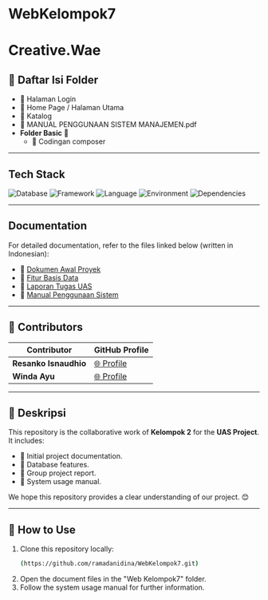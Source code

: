 # WebKelompok7
# Creative.Wae

## 📂 Daftar Isi Folder
  - 📘 Halaman Login
  - 📙 Home Page / Halaman Utama
  - 📗 Katalog
  - 📕 MANUAL PENGGUNAAN SISTEM MANAJEMEN.pdf
- **Folder Basic** 📁
  - 🔧 Codingan composer

---

## Tech Stack
![Database](https://img.shields.io/badge/database-MySQL-green) ![Framework](https://img.shields.io/badge/framework-Yii2-blue) ![Language](https://img.shields.io/badge/language-PHP-blue) ![Environment](https://img.shields.io/badge/environment-XAMPP-orange) ![Dependencies](https://img.shields.io/badge/dependencies-Composer-yellow)

---

## Documentation
For detailed documentation, refer to the files linked below (written in Indonesian):

- 📘 [Dokumen Awal Proyek](#)
- 📙 [Fitur Basis Data](#)
- 📗 [Laporan Tugas UAS](#)
- 📕 [Manual Penggunaan Sistem](#)

---

## 🤝 Contributors
| Contributor       | GitHub Profile                                  |
|-------------------|------------------------------------------------|
| **Resanko Isnaudhio**  | [🌐 Profile](https://github.com/ResankoIM) |
| **Winda Ayu**      | [🌐 Profile](https://github.com/windaayu2929)    |

---

## 📝 Deskripsi
This repository is the collaborative work of **Kelompok 2** for the **UAS Project**. It includes:
- 📌 Initial project documentation.
- 📌 Database features.
- 📌 Group project report.
- 📌 System usage manual.

We hope this repository provides a clear understanding of our project. 😊

---

## 🚀 How to Use
1. Clone this repository locally:
   ```bash
   (https://github.com/ramadanidina/WebKelompok7.git)
   ```
2. Open the document files in the "Web Kelompok7" folder.
3. Follow the system usage manual for further information.
